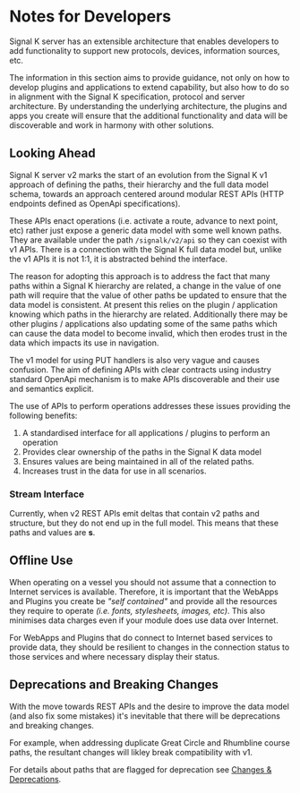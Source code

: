 # Notes for Developers

Signal K server has an extensible architecture that enables developers to add functionality to support new protocols, devices, information sources, etc.

The information in this section aims to provide guidance, not only on how to develop plugins and applications to extend capability, but also how to do so in alignment with the Signal K specification, protocol and server architecture. 
By understanding the underlying architecture, the plugins and apps you create will ensure that the additional functionality and data will be discoverable and work in harmony with other solutions.

## Looking Ahead

Signal K server v2 marks the start of an evolution from the Signal K v1 approach of defining the paths, their hierarchy and the full data model schema, towards an approach centered around modular REST APIs (HTTP endpoints defined as OpenApi specifications).

These APIs enact operations (i.e. activate a route, advance to next point, etc) rather just expose a generic data model with some well known paths. 
They are available under the path `/signalk/v2/api` so they can coexist with v1 APIs. There is a connection with the Signal K full data model but, unlike the v1 APIs it is not 1:1, it is abstracted behind the interface.

The reason for adopting this approach is to address the fact that many paths within a Signal K hierarchy are related, a change in the value of one path will require that the value of other paths be updated to ensure that the data model is consistent. 
At present this relies on the plugin / application knowing which paths in the hierarchy are related. Additionally there may be other plugins / applications also updating some of the same paths which can cause the data model to become invalid, which then erodes trust in the data which impacts its use in navigation.

The v1 model for using PUT handlers is also very vague and causes confusion. The aim of defining APIs with clear contracts using industry standard OpenApi mechanism is to make APIs discoverable and their use and semantics explicit.

The use of APIs to perform operations addresses these issues providing the following benefits:
1. A standardised interface for all applications / plugins to perform an operation
1. Provides clear ownership of the paths in the Signal K data model
1. Ensures values are being maintained in all of the related paths.
1. Increases trust in the data for use in all scenarios.

### Stream Interface

Currently, when v2 REST APIs emit deltas that contain v2 paths and structure, but they do not end up in the full model. This means that these paths and values are **s**.

## Offline Use

When operating on a vessel you should not assume that a connection to Internet services is available.
Therefore, it is important that the WebApps and Plugins you create be _"self contained"_ and provide all the resources they require to operate _(i.e. fonts, stylesheets, images, etc)_. This also minimises data charges even if your module does use data over Internet.

For WebApps and Plugins that do connect to Internet based services to provide data, they should be resilient to changes in the connection status to those services and where necessary display their status.


## Deprecations and Breaking Changes

With the move towards REST APIs and the desire to improve the data model (and also fix some mistakes) it's inevitable that there will be deprecations and breaking changes.

For example, when addressing duplicate Great Circle and Rhumbline course paths, the resultant changes will likley break compatibility with v1.

For details about paths that are flagged for deprecation see [Changes & Deprecations](../breaking_changes.md).


